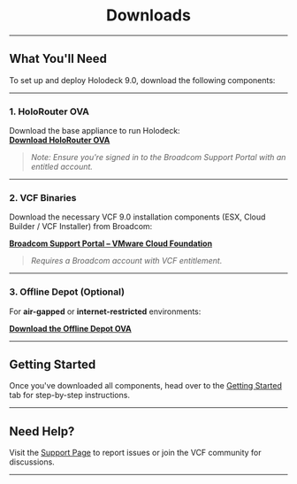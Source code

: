 <h1 style="text-align: center;"><strong>Downloads</strong></h1>

---

## What You'll Need

To set up and deploy Holodeck 9.0, download the following components:

---

### 1. HoloRouter OVA  
Download the base appliance to run Holodeck:  
<a href="https://support.broadcom.com/group/ecx/productfiles?subFamily=Holodeck&displayGroup=Holodeck&release=9.0&os=&servicePk=&language=EN&freeDownloads=true" target="_blank" rel="noopener"><strong>Download HoloRouter OVA</strong></a>

> *Note: Ensure you're signed in to the Broadcom Support Portal with an entitled account.*

---
### 2. VCF Binaries

Download the necessary VCF 9.0 installation components (ESX, Cloud Builder / VCF Installer) from Broadcom:

<a href="https://support.broadcom.com/group/ecx/productdownloads?subfamily=VMware%20Cloud%20Foundation" target="_blank" rel="noopener"><strong>Broadcom Support Portal – VMware Cloud Foundation</strong></a>

> *Requires a Broadcom account with VCF entitlement.*

---
### 3. Offline Depot (Optional)

For **air-gapped** or **internet-restricted** environments:

<a href="https://support.broadcom.com/group/ecx/productfiles?subFamily=Holodeck&displayGroup=Holodeck&release=9.0&os=&servicePk=&language=EN&freeDownloads=true" target="_blank" rel="noopener"><strong>Download the Offline Depot OVA</strong></a>

---
## Getting Started

Once you've downloaded all components, head over to the [Getting Started](index.md) tab for step-by-step instructions.

---

## Need Help?

Visit the [Support Page](support_community.md) to report issues or join the VCF community for discussions.

---

